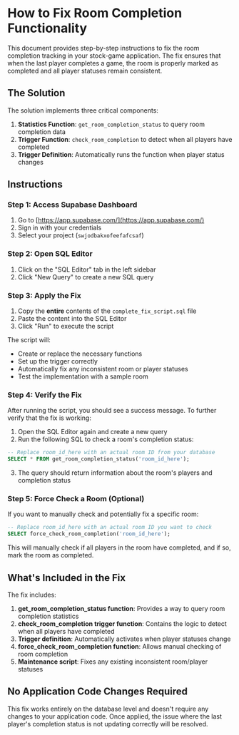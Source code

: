 # How to Fix Room Completion Functionality

This document provides step-by-step instructions to fix the room completion tracking in your stock-game application. The fix ensures that when the last player completes a game, the room is properly marked as completed and all player statuses remain consistent.

## The Solution

The solution implements three critical components:

1. **Statistics Function**: `get_room_completion_status` to query room completion data
2. **Trigger Function**: `check_room_completion` to detect when all players have completed
3. **Trigger Definition**: Automatically runs the function when player status changes

## Instructions

### Step 1: Access Supabase Dashboard

1. Go to [https://app.supabase.com/](https://app.supabase.com/)
2. Sign in with your credentials
3. Select your project (`swjodbakxofeefafcsaf`)

### Step 2: Open SQL Editor

1. Click on the "SQL Editor" tab in the left sidebar
2. Click "New Query" to create a new SQL query

### Step 3: Apply the Fix

1. Copy the **entire** contents of the `complete_fix_script.sql` file
2. Paste the content into the SQL Editor
3. Click "Run" to execute the script

The script will:
- Create or replace the necessary functions
- Set up the trigger correctly
- Automatically fix any inconsistent room or player statuses
- Test the implementation with a sample room

### Step 4: Verify the Fix

After running the script, you should see a success message. To further verify that the fix is working:

1. Open the SQL Editor again and create a new query
2. Run the following SQL to check a room's completion status:

```sql
-- Replace room_id_here with an actual room ID from your database
SELECT * FROM get_room_completion_status('room_id_here');
```

3. The query should return information about the room's players and completion status

### Step 5: Force Check a Room (Optional)

If you want to manually check and potentially fix a specific room:

```sql
-- Replace room_id_here with an actual room ID you want to check
SELECT force_check_room_completion('room_id_here');
```

This will manually check if all players in the room have completed, and if so, mark the room as completed.

## What's Included in the Fix

The fix includes:

1. **get_room_completion_status function**: Provides a way to query room completion statistics
2. **check_room_completion trigger function**: Contains the logic to detect when all players have completed
3. **Trigger definition**: Automatically activates when player statuses change
4. **force_check_room_completion function**: Allows manual checking of room completion
5. **Maintenance script**: Fixes any existing inconsistent room/player statuses

## No Application Code Changes Required

This fix works entirely on the database level and doesn't require any changes to your application code. Once applied, the issue where the last player's completion status is not updating correctly will be resolved. 